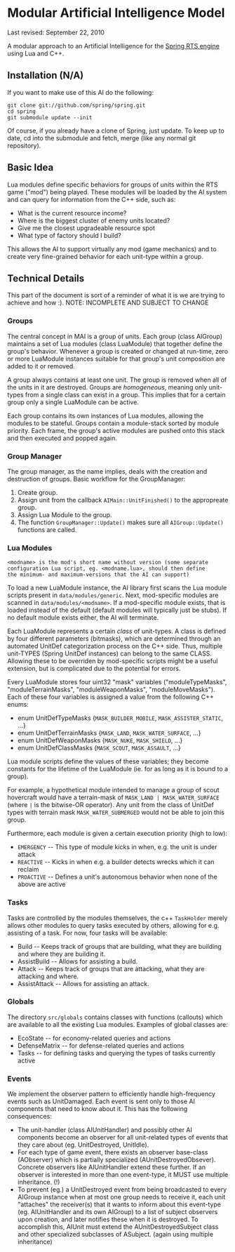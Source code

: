 Modular Artificial Intelligence Model
=====================================

Last revised: September 22, 2010

A modular approach to an Artificial Intelligence for the
[Spring RTS engine](http://springrts.com) using Lua and C++.

Installation (N/A)
------------------

If you want to make use of this AI do the following:

	git clone git://github.com/spring/spring.git
	cd spring
	git submodule update --init

Of course, if you already have a clone of Spring, just update.  To keep up to
date, cd into the submodule and fetch, merge (like any normal git repository).


Basic Idea
----------

Lua modules define specific behaviors for groups of units within the
RTS game ("mod") being played. These modules will be loaded by the AI
system and can query for information from the C++ side, such as:

* What is the current resource income?
* Where is the biggest cluster of enemy units located?
* Give me the closest upgradeable resource spot
* What type of factory should I build?

This allows the AI to support virtually any mod (game mechanics) and
to create very fine-grained behavior for each unit-type within a group.


Technical Details
-----------------

This part of the document is sort of a reminder of what it is we are
trying to achieve and how :). NOTE: INCOMPLETE AND SUBJECT TO CHANGE


### Groups

The central concept in MAI is a group of units. Each group (class AIGroup)
maintains a set of Lua modules (class LuaModule) that together define the
group's behavior. Whenever a group is created or changed at run-time, zero
or more LuaModule instances suitable for that group's unit composition are
added to it or removed.

A group always contains at least one unit. The group is removed when all of the
units in it are destroyed. Groups are *homogeneous*, meaning only unit-types
from a single class can exist in a group. This implies that for a certain group
only a single LuaModule can be active.

Each group contains its own instances of Lua modules, allowing the modules to
be stateful. Groups contain a module-stack sorted by module priority. Each frame,
the group's active modules are pushed onto this stack and then executed and popped
again.


### Group Manager

The group manager, as the name implies, deals with the creation and destruction
of groups. Basic workflow for the GroupManager:

1. Create group.
2. Assign unit from the callback `AIMain::UnitFinished()` to the appropreate group.
3. Assign Lua Module to the group.
4. The function `GroupManager::Update()` makes sure all `AIGroup::Update()` functions are called.


### Lua Modules

	<modname> is the mod's short name without version (some separate
	configuration Lua script, eg. <modname.lua>, should then define
	the minimum- and maximum-versions that the AI can support)

To load a new LuaModule instance, the AI library first scans the Lua
module scripts present in `data/modules/generic`. Next, mod-specific
modules are scanned in `data/modules/<modname>`. If a mod-specific
module exists, that is loaded instead of the default (default modules
will typically just be stubs). If no default module exists either, the
AI will terminate.

Each LuaModule represents a certain _class_ of unit-types. A class is
defined by four different parameters (bitmasks), which are determined
through an automated UnitDef categorization process on the C++ side.
Thus, multiple unit-TYPES (Spring UnitDef instances) can belong to the
same CLASS. Allowing these to be overriden by mod-specific scripts might
be a useful extension, but is complicated due to the potential for errors.

Every LuaModule stores four uint32 "mask" variables ("moduleTypeMasks",
"moduleTerrainMasks", "moduleWeaponMasks", "moduleMoveMasks"). Each of
these four variables is assigned a value from the following C++ enums:

* enum UnitDefTypeMasks {`MASK_BUILDER_MOBILE`, `MASK_ASSISTER_STATIC`, ...}
* enum UnitDefTerrainMasks {`MASK_LAND`, `MASK_WATER_SURFACE`, ...}
* enum UnitDefWeaponMasks {`MASK_NUKE`, `MASK_SHIELD`, ...}
* enum UnitDefClassMasks {`MASK_SCOUT`, `MASK_ASSAULT`, ...}

Lua module scripts define the values of these variables; they become
constants for the lifetime of the LuaModule (ie. for as long as it is
bound to a group).

For example, a hypothetical module intended to manage a group of scout
hovercraft would have a terrain-mask of `MASK_LAND | MASK_WATER_SURFACE`
(where `|` is the bitwise-OR operator). Any unit from the class of UnitDef
types with terrain mask `MASK_WATER_SUBMERGED` would not be able to join
this group.

Furthermore, each module is given a certain execution priority (high to low):

* `EMERGENCY` -- This type of module kicks in when, e.g. the unit is under attack
* `REACTIVE`  -- Kicks in when e.g. a builder detects wrecks which it can reclaim
* `PROACTIVE` -- Defines a unit's autonomous behavior when none of the above are active


### Tasks

Tasks are controlled by the modules themselves, the c++ `TaskHolder` merely
allows other modules to query tasks executed by others, allowing for e.g.
assisting of a task. For now, four tasks will be available:

* Build -- Keeps track of groups that are building, what they are building and where they are building it.
* AssistBuild -- Allows for assisting a build.
* Attack -- Keeps track of groups that are attacking, what they are attacking and where.
* AssistAttack -- Allows for assisting an attack.


### Globals

The directory `src/globals` contains classes with functions (callouts) which
are available to all the existing Lua modules. Examples of global classes are:

* EcoState -- for economy-related queries and actions
* DefenseMatrix -- for defense-related queries and actions
* Tasks -- for defining tasks and querying the types of tasks currently active


### Events

We implement the observer pattern to efficiently handle high-frequency events
such as UnitDamaged. Each event is sent only to those AI components that need
to know about it. This has the following consequences:

* The unit-handler (class AIUnitHandler) and possibly other AI components
become an observer for all unit-related types of events that they care about
(eg. UnitDestroyed, UnitIdle).
* For each type of game event, there exists an observer base-class (AObserver)
which is partially specialized (AUnitDestroyedObsever). Concrete observers
like AIUnitHandler extend these further. If an observer is interested in more
than one event-type, it MUST use multiple inheritance. (!)
* To prevent (eg.) a UnitDestroyed event from being broadcasted to every
AIGroup instance when at most one group needs to receive it, each unit
"attaches" the receiver(s) that it wants to inform about this event-type (eg.
AIUnitHandler and its own AIGroup) to a list of subject observers upon
creation, and later notifies these when it is destroyed. To accomplish this,
AIUnit must extend the AUnitDestroyedSubject class and other specialized
subclasses of ASubject.  (again using multiple inheritance)
